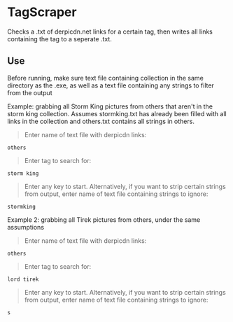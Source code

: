 # TagScraper
Checks a .txt of derpicdn.net links for a certain tag, then writes all links containing the tag to a seperate .txt.

## Use
Before running, make sure text file containing collection in the same directory as the .exe, as well as a text file containing any strings to filter from the output

Example: grabbing all Storm King pictures from others that aren't in the storm king collection. Assumes stormking.txt has already been filled with all links in the collection and others.txt contains all strings in others.
>Enter name of text file with derpicdn links:
```
others
```
>Enter tag to search for:
```
storm king
```
>Enter any key to start. Alternatively, if you want to strip certain strings from output, enter name of text file containing strings to ignore:
```
stormking
```

Example 2: grabbing all Tirek pictures from others, under the same assumptions
>Enter name of text file with derpicdn links:
```
others
```
>Enter tag to search for:
```
lord tirek
```
>Enter any key to start. Alternatively, if you want to strip certain strings from output, enter name of text file containing strings to ignore:
```
s
```
